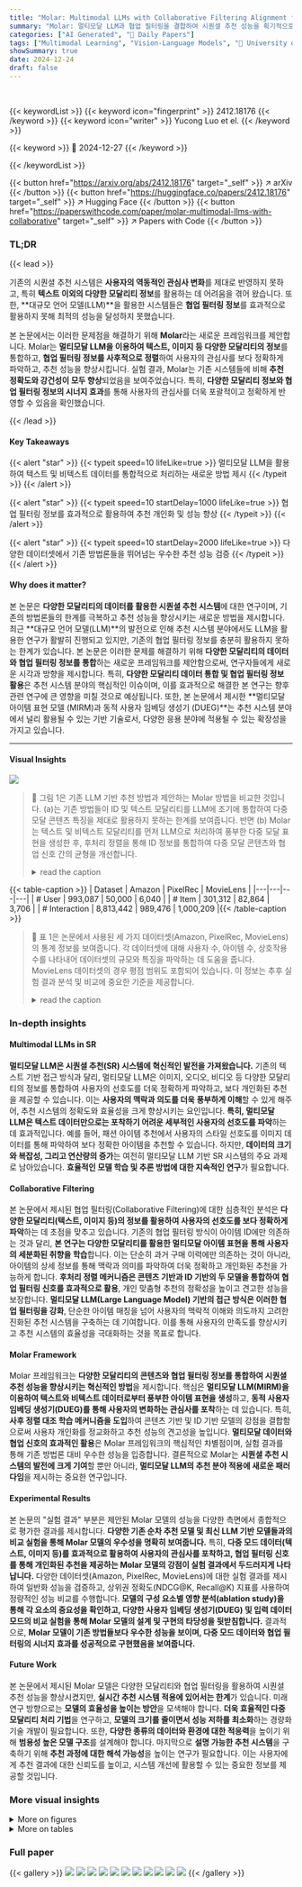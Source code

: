 ```yaml
---
title: "Molar: Multimodal LLMs with Collaborative Filtering Alignment for Enhanced Sequential Recommendation"
summary: "Molar: 멀티모달 LLM과 협업 필터링을 결합하여 시퀀셜 추천 성능을 획기적으로 향상시킨 혁신적인 프레임워크!"
categories: ["AI Generated", "🤗 Daily Papers"]
tags: ["Multimodal Learning", "Vision-Language Models", "🏢 University of Science and Technology of China",]
showSummary: true
date: 2024-12-24
draft: false
---
```


<br>

{{< keywordList >}}
{{< keyword icon="fingerprint" >}} 2412.18176 {{< /keyword >}}
{{< keyword icon="writer" >}} Yucong Luo et el. {{< /keyword >}}
 
{{< keyword >}} 🤗 2024-12-27 {{< /keyword >}}
 
{{< /keywordList >}}

{{< button href="https://arxiv.org/abs/2412.18176" target="_self" >}}
↗ arXiv
{{< /button >}}
{{< button href="https://huggingface.co/papers/2412.18176" target="_self" >}}
↗ Hugging Face
{{< /button >}}
{{< button href="https://paperswithcode.com/paper/molar-multimodal-llms-with-collaborative" target="_self" >}}
↗ Papers with Code
{{< /button >}}




### TL;DR


{{< lead >}}

기존의 시퀀셜 추천 시스템은 **사용자의 역동적인 관심사 변화**를 제대로 반영하지 못하고, 특히 **텍스트 이외의 다양한 모달리티 정보**를 활용하는 데 어려움을 겪어 왔습니다. 또한, **대규모 언어 모델(LLM)**을 활용한 시스템들은 **협업 필터링 정보**를 효과적으로 활용하지 못해 최적의 성능을 달성하지 못했습니다.

본 논문에서는 이러한 문제점을 해결하기 위해 **Molar**라는 새로운 프레임워크를 제안합니다. Molar는 **멀티모달 LLM을 이용하여 텍스트, 이미지 등 다양한 모달리티의 정보**를 통합하고, **협업 필터링 정보를 사후적으로 정렬**하여 사용자의 관심사를 보다 정확하게 파악하고, 추천 성능을 향상시킵니다. 실험 결과, Molar는 기존 시스템들에 비해 **추천 정확도와 강건성이 모두 향상**되었음을 보여주었습니다. 특히, **다양한 모달리티 정보와 협업 필터링 정보의 시너지 효과**를 통해 사용자의 관심사를 더욱 포괄적이고 정확하게 반영할 수 있음을 확인했습니다.

{{< /lead >}}


#### Key Takeaways

{{< alert "star" >}}
{{< typeit speed=10 lifeLike=true >}} 멀티모달 LLM을 활용하여 텍스트 및 비텍스트 데이터를 통합적으로 처리하는 새로운 방법 제시 {{< /typeit >}}
{{< /alert >}}

{{< alert "star" >}}
{{< typeit speed=10 startDelay=1000 lifeLike=true >}} 협업 필터링 정보를 효과적으로 활용하여 추천 개인화 및 성능 향상 {{< /typeit >}}
{{< /alert >}}

{{< alert "star" >}}
{{< typeit speed=10 startDelay=2000 lifeLike=true >}} 다양한 데이터셋에서 기존 방법론들을 뛰어넘는 우수한 추천 성능 검증 {{< /typeit >}}
{{< /alert >}}

#### Why does it matter?
본 논문은 **다양한 모달리티의 데이터를 활용한 시퀀셜 추천 시스템**에 대한 연구이며, 기존의 방법론들의 한계를 극복하고 추천 성능을 향상시키는 새로운 방법을 제시합니다. 최근 **대규모 언어 모델(LLM)**의 발전으로 인해 추천 시스템 분야에서도 LLM을 활용한 연구가 활발히 진행되고 있지만, 기존의 협업 필터링 정보를 충분히 활용하지 못하는 한계가 있습니다. 본 논문은 이러한 문제를 해결하기 위해 **다양한 모달리티의 데이터와 협업 필터링 정보를 통합**하는 새로운 프레임워크를 제안함으로써, 연구자들에게 새로운 시각과 방향을 제시합니다. 특히, **다양한 모달리티 데이터 통합 및 협업 필터링 정보 활용**은 추천 시스템 분야의 핵심적인 이슈이며, 이를 효과적으로 해결한 본 연구는 향후 관련 연구에 큰 영향을 미칠 것으로 예상됩니다. 또한, 본 논문에서 제시한 **멀티모달 아이템 표현 모델 (MIRM)과 동적 사용자 임베딩 생성기 (DUEG)**는 추천 시스템 분야에서 널리 활용될 수 있는 기반 기술로서, 다양한 응용 분야에 적용될 수 있는 확장성을 가지고 있습니다.

------
#### Visual Insights



![](https://arxiv.org/html/2412.18176/x1.png)

> 🔼 그림 1은 기존 LLM 기반 추천 방법과 제안하는 Molar 방법을 비교한 것입니다. (a)는 기존 방법들이 ID 및 텍스트 모달리티를 LLM에 조기에 통합하여 다중 모달 콘텐츠 특징을 제대로 활용하지 못하는 한계를 보여줍니다. 반면 (b) Molar는 텍스트 및 비텍스트 모달리티를 먼저 LLM으로 처리하여 풍부한 다중 모달 표현을 생성한 후, 후처리 정렬을 통해 ID 정보를 통합하여 다중 모달 콘텐츠와 협업 신호 간의 균형을 개선합니다.
> <details>
> <summary>read the caption</summary>
> Figure 1: Comparison of LLM-based recommendation methods and our Molar. (a) Existing methods prematurely integrate ID and text modalities into the LLM, leading to limited utilization of multimodal content features. (b) Our approach first processes text and non-text modalities through the LLM to generate rich multimodal representations and then incorporates ID information via post-alignment, ensuring a better balance between multimodal content and collaborative signals.
> </details>





{{< table-caption >}}
| Dataset | Amazon | PixelRec | MovieLens |
|---|---|---|---|
| # User | 993,087 | 50,000 | 6,040 |
| # Item | 301,312 | 82,864 | 3,706 |
| # Interaction | 8,813,442 | 989,476 | 1,000,209 |{{< /table-caption >}}

> 🔼 표 1은 논문에서 사용된 세 가지 데이터셋(Amazon, PixelRec, MovieLens)의 통계 정보를 보여줍니다. 각 데이터셋에 대해 사용자 수, 아이템 수, 상호작용 수를 나타내어 데이터셋의 규모와 특징을 파악하는 데 도움을 줍니다.  MovieLens 데이터셋의 경우 평점 범위도 포함되어 있습니다. 이 정보는 추후 실험 결과 분석 및 비교에 중요한 기준을 제공합니다.
> <details>
> <summary>read the caption</summary>
> Table 1: Statistics of Datasets.
> </details>





### In-depth insights


#### Multimodal LLMs in SR
**멀티모달 LLM은 시퀀셜 추천(SR) 시스템에 혁신적인 발전을 가져왔습니다.** 기존의 텍스트 기반 접근 방식과 달리, 멀티모달 LLM은 이미지, 오디오, 비디오 등 다양한 모달리티의 정보를 통합하여 사용자의 선호도를 더욱 정확하게 파악하고, 보다 개인화된 추천을 제공할 수 있습니다. 이는 **사용자의 맥락과 의도를 더욱 풍부하게 이해**할 수 있게 해주어, 추천 시스템의 정확도와 효율성을 크게 향상시키는 요인입니다. **특히, 멀티모달 LLM은 텍스트 데이터만으로는 포착하기 어려운 세부적인 사용자의 선호도를 파악**하는 데 효과적입니다. 예를 들어, 패션 아이템 추천에서 사용자의 스타일 선호도를 이미지 데이터를 통해 파악하여 보다 정확한 아이템을 추천할 수 있습니다.  하지만, **데이터의 크기와 복잡성, 그리고 연산량의 증가**는 여전히 멀티모달 LLM 기반 SR 시스템의 주요 과제로 남아있습니다.  **효율적인 모델 학습 및 추론 방법에 대한 지속적인 연구**가 필요합니다.

#### Collaborative Filtering
본 논문에서 제시된 협업 필터링(Collaborative Filtering)에 대한 심층적인 분석은 **다양한 모달리티(텍스트, 이미지 등)의 정보를 활용하여 사용자의 선호도를 보다 정확하게 파악**하는 데 초점을 맞추고 있습니다. 기존의 협업 필터링 방식이 아이템 ID에만 의존하는 것과 달리, **본 연구는 다양한 모달리티를 활용한 멀티모달 아이템 표현을 통해 사용자의 세분화된 취향을 학습**합니다. 이는 단순히 과거 구매 이력에만 의존하는 것이 아니라, 아이템의 상세 정보를 통해 맥락과 의미를 파악하여 더욱 정확하고 개인화된 추천을 가능하게 합니다. **후처리 정렬 메커니즘은 콘텐츠 기반과 ID 기반의 두 모델을 통합하여 협업 필터링 신호를 효과적으로 활용**, 개인 맞춤형 추천의 정확성을 높이고 견고한 성능을 보장합니다.  **멀티모달 LLM(Large Language Model) 기반의 접근 방식은 이러한 협업 필터링을 강화**, 단순한 아이템 매칭을 넘어 사용자의 맥락적 이해와 의도까지 고려한 진화된 추천 시스템을 구축하는 데 기여합니다. 이를 통해 사용자의 만족도를 향상시키고 추천 시스템의 효율성을 극대화하는 것을 목표로 합니다.

#### Molar Framework
Molar 프레임워크는 **다양한 모달리티의 콘텐츠와 협업 필터링 정보를 통합하여 시퀀셜 추천 성능을 향상시키는 혁신적인 방법**을 제시합니다.  핵심은 **멀티모달 LLM(MIRM)을 이용하여 텍스트와 비텍스트 데이터로부터 풍부한 아이템 표현을 생성**하고, **동적 사용자 임베딩 생성기(DUEG)를 통해 사용자의 변화하는 관심사를 포착**하는 데 있습니다.  특히, **사후 정렬 대조 학습 메커니즘을 도입**하여 콘텐츠 기반 및 ID 기반 모델의 강점을 결합함으로써 사용자 개인화를 정교화하고 추천 성능의 견고성을 높입니다.  **멀티모달 데이터와 협업 신호의 효과적인 활용**은 Molar 프레임워크의 핵심적인 차별점이며, 실험 결과를 통해 기존 방법론 대비 우수한 성능을 입증합니다.  결론적으로 Molar는 **시퀀셜 추천 시스템의 발전에 크게 기여**할 뿐만 아니라, **멀티모달 LLM의 추천 분야 적용에 새로운 패러다임**을 제시하는 중요한 연구입니다.

#### Experimental Results
본 논문의 "실험 결과" 부분은 제안된 Molar 모델의 성능을 다양한 측면에서 종합적으로 평가한 결과를 제시합니다. **다양한 기존 순차 추천 모델 및 최신 LLM 기반 모델들과의 비교 실험을 통해 Molar 모델의 우수성을 명확히 보여줍니다.**  특히, **다중 모드 데이터(텍스트, 이미지 등)를 효과적으로 활용하여 사용자의 관심사를 포착하고, 협업 필터링 신호를 통해 개인화된 추천을 제공하는 Molar 모델의 강점이 실험 결과에서 두드러지게 나타납니다.** 다양한 데이터셋(Amazon, PixelRec, MovieLens)에 대한 실험 결과를 제시하여 일반화 성능을 검증하고, 상위권 정확도(NDCG@K, Recall@K) 지표를 사용하여 정량적인 성능 비교를 수행합니다. **모델의 구성 요소별 영향 분석(ablation study)을 통해 각 요소의 중요성을 확인하고, 다양한 사용자 임베딩 생성기(DUEG) 및 입력 데이터 모드의 비교 실험을 통해 Molar 모델의 설계 및 구현의 타당성을 뒷받침합니다.**  결과적으로, **Molar 모델이 기존 방법들보다 우수한 성능을 보이며, 다중 모드 데이터와 협업 필터링의 시너지 효과를 성공적으로 구현했음을 보여줍니다.**

#### Future Work
본 논문에서 제시된 Molar 모델은 다양한 모달리티와 협업 필터링을 활용하여 시퀀셜 추천 성능을 향상시켰지만, **실시간 추천 시스템 적용에 있어서는 한계**가 있습니다.  미래 연구 방향으로는 **모델의 효율성을 높이는 방안**을 모색해야 합니다.  **더욱 효율적인 다중 모달리티 처리 기법**을 연구하고,  **모델의 크기를 줄이면서 성능 저하를 최소화**하는 경량화 기술 개발이 필요합니다.  또한, **다양한 종류의 데이터와 환경에 대한 적응력**을 높이기 위해 **범용성 높은 모델 구조**를 설계해야 합니다.  마지막으로 **설명 가능한 추천 시스템**을 구축하기 위해 **추천 과정에 대한 해석 가능성**을 높이는 연구가 필요합니다.  이는 사용자에게 추천 결과에 대한 신뢰도를 높이고, 시스템 개선에 활용할 수 있는 중요한 정보를 제공할 것입니다.


### More visual insights

<details>
<summary>More on figures
</summary>


![](https://arxiv.org/html/2412.18176/x2.png)

> 🔼 그림 2는 Molar 프레임워크의 작동 방식을 보여줍니다. 먼저, 다양한 모달리티(텍스트, 이미지 등)의 아이템 정보를 처리하는 다중 모달 아이템 표현 모델(MIRM)이 아이템 임베딩을 생성합니다.  사용자의 과거 상호작용 기록을 기반으로 동적인 사용자 임베딩 생성기(DUEG)가 사용자 임베딩을 모델링하여 다음 아이템 예측에 사용합니다. MIRM은 다중 모달 특징 정렬을 위해 미세 조정되고,  최적화 프레임워크는 ID 기반 및 콘텐츠 기반 사용자 임베딩을 대조 학습 메커니즘을 사용하여 통합하여 추천 성능을 향상시킵니다.
> <details>
> <summary>read the caption</summary>
> Figure 2:  Illustration of the Molar framework. The Multimodal Item Representation Model (MIRM) processes multimodal item information to generate item embeddings, while the Dynamic User Embedding Generator (DUEG) models user embeddings based on interaction histories for next-item prediction. First, MIRM is fine-tuned for multimodal feature alignment. Then, a joint optimization framework integrates ID-based and content-based user embeddings using a contrastive learning mechanism to enhance recommendation performance.
> </details>



![](https://arxiv.org/html/2412.18176/extracted/6092461/images/2_GURM.png)

> 🔼 이 그림은 다양한 동적 사용자 임베딩 생성기(DUEG)의 성능을 비교한 것입니다. 모든 경우에 대해 MIRM(다중 모달 항목 표현 모델)으로 Qwen2vl-2b가 사용되었습니다. 그림은 LLM 백본 DUEG가 기존의 DUEG보다 성능이 우수함을 보여줍니다.  이는 LLM 기반의 DUEG가 사용자의 선호도를 더욱 효과적으로 모델링하고 예측할 수 있음을 시사합니다.
> <details>
> <summary>read the caption</summary>
> Figure 3: Performance comparison of different DUEGs. Qwen2vl-2b is used as MIRM for all. The LLM backbone DUEG outperforms traditional DUEGs.
> </details>



</details>




<details>
<summary>More on tables
</summary>


{{< table-caption >}}
| Methods | Amazon* N@10 | Amazon* N@20 | Amazon* R@10 | Amazon* R@20 | PixelRec* N@10 | PixelRec* N@20 | PixelRec* R@10 | PixelRec* R@20 | Movielens* N@10 | Movielens* N@20 | Movielens* R@10 | Movielens* R@20 |
|---|---|---|---|---|---|---|---|---|---|---|---|---|
| **Traditional** |  |  |  |  |  |  |  |  |  |  |  |  |
| FPMC | 0.1037 | 0.1059 | 0.1152 | 0.1232 | 0.0107 | 0.0129 | 0.0191 | 0.0290 | 0.0907 | 0.1129 | 0.1708 | 0.2756 |
| GRU4Rec | 0.1029 | 0.1054 | 0.1107 | 0.1190 | 0.0109 | 0.0127 | 0.0189 | 0.0284 | 0.0828 | 0.1081 | 0.1657 | 0.2664 |
| SASRec | 0.1080 | 0.1105 | 0.1188 | 0.1281 | 0.0131 | 0.0149 | 0.0207 | 0.0311 | 0.1116 | 0.1395 | 0.2137 | 0.3245 |
| DuoRec | 0.1281 | 0.1342 | 0.1406 | 0.1616 | 0.0147 | 0.0181 | 0.0241 | 0.0362 | 0.1530 | 0.1790 | 0.2704 | 0.3738 |
| **Content-based** |  |  |  |  |  |  |  |  |  |  |  |  |
| SASRec<sub>Bert</sub> | 0.1116 | 0.1130 | 0.1275 | 0.1365 | 0.0131 | 0.0161 | 0.0238 | 0.0357 | 0.1172 | 0.1465 | 0.2244 | 0.3407 |
| SASRec<sub>Vit</sub> | 0.1142 | 0.1187 | 0.1237 | 0.1373 | 0.0126 | 0.0155 | 0.0211 | 0.0317 | 0.1204 | 0.1499 | 0.2295 | 0.3481 |
| SASRec<sub>Bert+Vit</sub> | 0.1164 | 0.1179 | 0.1308 | 0.1437 | 0.0136 | 0.0167 | 0.0210 | 0.0315 | 0.1258 | 0.1567 | 0.2382 | 0.3599 |
| **LLM-based** |  |  |  |  |  |  |  |  |  |  |  |  |
| CoLLM | 0.1298 | 0.1344 | 0.1388 | 0.1602 | 0.0173 | 0.0213 | 0.0296 | 0.0444 | 0.1658 | 0.1880 | 0.2895 | 0.4058 |
| HLLM | 0.1285 | 0.1351 | 0.1457 | 0.1668 | 0.0189 | 0.0232 | 0.0352 | 0.0528 | 0.1652 | 0.1933 | 0.2920 | 0.4037 |
| **Ours** |  |  |  |  |  |  |  |  |  |  |  |  |
| Molar | **0.1407** | **01478** | **0.1580** | **0.1773** | **0.0197** | **0.0242** | **0.0359** | **0.0539** | **0.1768** | **0.2068** | **0.3124** | **0.4320** |{{< /table-caption >}}
> 🔼 표 2는 제안된 Molar 모델과 여러 기준 모델들의 성능을 비교 분석한 결과를 보여줍니다.  밑줄 친 값은 각 지표(NDCG@10, NDCG@20, Recall@10, Recall@20)에서 가장 높은 성능과 두 번째로 높은 성능을 나타냅니다.  N과 R은 각각 정규화된 할인 누적 이득(Normalized Discounted Cumulative Gain)과 재현율(Recall)을 나타내며, * 표시는 p-값이 0.05보다 훨씬 작다는 것을 의미하여 통계적으로 유의미한 성능 향상을 나타냅니다.  전반적으로 Molar는 모든 데이터셋에서 일관되게 우수한 성능을 달성하여 다중 모드 및 협업 필터링 기능을 활용한 효과를 보여줍니다.
> <details>
> <summary>read the caption</summary>
> Table 2: Performance comparison of Molar with baseline models. The underlined values indicate the best and second-best results across all models. The abbreviations N and R represent Normalized Discounted Cumulative Gain (NDCG) and Recall, respectively. Statistically significant improvements are marked with * (p𝑝pitalic_p-value <<0.05much-less-thanabsent0.05<<0.05< < 0.05). Overall, Molar consistently achieves superior performance across all datasets, demonstrating its effectiveness in leveraging multimodal and collaborative filtering features.
> </details>

{{< table-caption >}}
|                   | N@10   | N@20   | N@50   | R@10   | R@20   | R@50   |
|-------------------|--------|--------|--------|--------|--------|--------|
| Image Only        | 0.0182 | 0.0217 | 0.0292 | 0.0329 | 0.0512 | 0.0858 |
| Text Only         | 0.0181 | 0.0228 | 0.0296 | 0.0335 | 0.0514 | 0.0860 |
| Image + Text      | **0.0197** | **0.0242** | **0.0313** | **0.0359** | **0.0539** | **0.0895** |{{< /table-caption >}}
> 🔼 표 3은 다양한 모달리티 입력(이미지 전용, 텍스트 전용, 이미지+텍스트)을 사용한 순차적 추천 작업에 대한 성능 비교를 보여줍니다.  결과는 이미지와 텍스트를 결합한 모달리티가 모든 평가 지표에서 가장 우수한 성능을 달성함을 보여주어, 다중 모달리티 통합의 이점을 강조합니다.  이 표는 다양한 입력 유형(이미지 전용, 텍스트 전용, 이미지와 텍스트 결합)을 사용하여 순차적 추천 모델의 성능 차이를 정량적으로 분석하고, 다중 모달 정보 활용의 효과를 보여줍니다.  특히 이미지와 텍스트를 함께 사용했을 때 성능이 가장 좋았다는 점이 주요 결과이며, 이는 다양한 정보원을 활용한 다중 모달리티 접근 방식이 순차적 추천 성능 향상에 효과적임을 시사합니다.
> <details>
> <summary>read the caption</summary>
> Table 3: Performance comparison with different modality inputs. The table highlights the impact of using Image Only, Text Only, and Image + Text inputs for sequential recommendation tasks. The combined modality (Image + Text) consistently achieves the best performance across all evaluation metrics, demonstrating the advantage of multimodal integration.
> </details>

{{< table-caption >}}
| Post-Alignment Model | N@10 | N@20 | R@10 | R@20 |
|---|---|---|---|---|
| FPMC | 0.0194 | 0.0237 | 0.0347 | 0.0527 |
| GRU4Rec | 0.0195 | 0.0240 | 0.0360 | 0.0531 |
| SASRec | 0.0197 | 0.0242 | 0.0359 | 0.0539 |
| DuoRec | **0.0200** | **0.0253** | **0.0371** | **0.0569** |{{< /table-caption >}}
> 🔼 표 4는 대조 학습을 위한 다양한 후처리 정렬 모델의 성능 비교를 보여줍니다. 결과는 더 강력한 순차적 모델이 더 나은 성능을 산출하며, 후처리 정렬의 이점을 보여줍니다.  이 표는 다양한 기존 순차 추천 모델(FPMC, GRU4Rec, SASRec, DuoRec)을 사용하여 콘텐츠 기반 사용자 임베딩과 ID 기반 사용자 임베딩 간의 정렬에 미치는 영향을 분석합니다.  각 모델은 후처리 정렬 메커니즘과 함께 사용되며, NDCG@10, NDCG@20, Recall@10, Recall@20 지표를 통해 성능이 평가됩니다.  이를 통해 후처리 정렬 기법이 순차 추천 모델의 성능 향상에 미치는 영향과 어떤 모델이 이 기법과 가장 잘 호환되는지 확인할 수 있습니다. 
> <details>
> <summary>read the caption</summary>
> Table 4: Performance comparison of different post-alignment models for contrastive learning. Results show that stronger sequential models yield better performance, demonstrating the benefits of post-alignment.
> </details>

{{< table-caption >}}
|                     | N@10   | N@20   | N@50   | R@10   | R@20   | R@50   |
|----------------------|--------|--------|--------|--------|--------|--------|
| **Full Model**       |        |        |        |        |        |        |
| **Molar**            | **0.0197** | **0.0242** | **0.0313** | **0.0359** | **0.0539** | **0.0895** |
| _Fine-Tuning Data_   |        |        |        |        |        |        |
| _w/o IT_            | 0.0186 | 0.0227 | 0.0298 | 0.0339 | 0.0512 | 0.0841 |
| _w/o SA_            | 0.0189 | 0.0237 | 0.0302 | 0.0349 | 0.0528 | 0.0859 |
| _w/o UB_            | 0.0183 | 0.0220 | 0.0287 | 0.0324 | 0.0495 | 0.0828 |
| _w/o ALL_           | 0.0180 | 0.0219 | 0.0285 | 0.0313 | 0.0479 | 0.0808 |
| _Post-Alignment_    |        |        |        |        |        |        |
| _w/o CL_            | 0.0182 | 0.0225 | 0.0294 | 0.0325 | 0.0496 | 0.0819 |{{< /table-caption >}}
> 🔼 표 5는 PixelRec 데이터셋에 대한 ablation study 결과를 보여줍니다. Image-Text, Structured Attributes, User Behavior 세 가지 fine-tuning 데이터 구성 요소와 post-alignment 모듈의 영향을 평가했습니다. 결과는 세 가지 fine-tuning 구성 요소를 모두 사용했을 때 최적의 성능을 달성하지만, 하나라도 제거하면 성능이 저하됨을 보여줍니다. 또한 post-alignment 대조 학습 모듈은 높은 추천 정확도를 유지하는 데 중요한 역할을 합니다.
> <details>
> <summary>read the caption</summary>
> Table 5: Ablation study on the PixelRec dataset. The table evaluates the impact of different fine-tuning data components (Image-Text, Structured Attributes, User Behavior) and the post-alignment module. Results demonstrate that using all fine-tuning components achieves optimal performance, while removing any single component degrades performance. The post-alignment contrastive learning module is shown to be critical for maintaining high recommendation accuracy.
> </details>

{{< table-caption >}}
| MLLM Backbone | Training Type | N@10 | N@20 | R@10 | R@20 |
|---|---|---|---|---|---| 
| Qwen2-VL-2B | Full-tuning | 0.0197 | 0.0242 | 0.0359 | 0.0539 |
| InternVL2.5-2B <https://huggingface.co/OpenGVLab/InternVL2_5-2B> | Full-tuning | 0.0191 | 0.0237 | 0.0349 | 0.0521 |
| deepseek-vl-1.3b <https://huggingface.co/deepseek-ai/deepseek-vl-1.3b-chat> | Full-tuning | 0.0183 | 0.0225 | 0.0334 | 0.0499 |
| Qwen2-VL-7B | LoRA | 0.0200 | 0.0251 | 0.0369 | 0.0555 |
| Llama-3.2-11B-Vision <https://huggingface.co/meta-llama/Llama-3.2-11B-Vision-Instruct> | LoRA | 0.0194 | 0.0249 | 0.0357 | 0.0542 |{{< /table-caption >}}
> 🔼 표 6은 다양한 다중 모드 대규모 언어 모델(MLLM) 백본의 성능을 비교 분석한 결과를 보여줍니다.  실험은 세 가지 다른 MLLM 백본(Qwen2-VL-2B, InternVL2.5-2B, deepseek-vl-1.3b)과 두 가지 학습 방법(전체 미세 조정, LoRA)을 사용하여 수행되었습니다. 각 MLLM 백본에 대해 NDCG@10, NDCG@20, Recall@10, Recall@20 지표를 측정하여 성능을 비교하였습니다. 결과적으로 모델 크기와 백본의 종류 모두가 성능에 영향을 미치는 것을 확인할 수 있습니다.
> <details>
> <summary>read the caption</summary>
> Table 6: Comparison of Different MLLM Backbone.
> </details>

</details>




### Full paper

{{< gallery >}}
<img src="paper_images/1.png" class="grid-w50 md:grid-w33 xl:grid-w25" />
<img src="paper_images/2.png" class="grid-w50 md:grid-w33 xl:grid-w25" />
<img src="paper_images/3.png" class="grid-w50 md:grid-w33 xl:grid-w25" />
<img src="paper_images/4.png" class="grid-w50 md:grid-w33 xl:grid-w25" />
<img src="paper_images/5.png" class="grid-w50 md:grid-w33 xl:grid-w25" />
<img src="paper_images/6.png" class="grid-w50 md:grid-w33 xl:grid-w25" />
<img src="paper_images/7.png" class="grid-w50 md:grid-w33 xl:grid-w25" />
<img src="paper_images/8.png" class="grid-w50 md:grid-w33 xl:grid-w25" />
<img src="paper_images/9.png" class="grid-w50 md:grid-w33 xl:grid-w25" />
<img src="paper_images/10.png" class="grid-w50 md:grid-w33 xl:grid-w25" />
<img src="paper_images/11.png" class="grid-w50 md:grid-w33 xl:grid-w25" />
{{< /gallery >}}